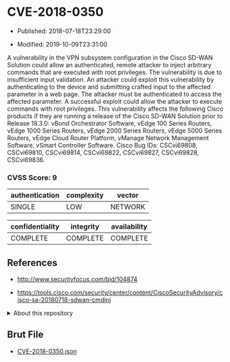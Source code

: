 # CVE-2018-0350

- Published: 2018-07-18T23:29:00

- Modified: 2019-10-09T23:31:00

A vulnerability in the VPN subsystem configuration in the Cisco SD-WAN Solution could allow an authenticated, remote attacker to inject arbitrary commands that are executed with root privileges. The vulnerability is due to insufficient input validation. An attacker could exploit this vulnerability by authenticating to the device and submitting crafted input to the affected parameter in a web page. The attacker must be authenticated to access the affected parameter. A successful exploit could allow the attacker to execute commands with root privileges. This vulnerability affects the following Cisco products if they are running a release of the Cisco SD-WAN Solution prior to Release 18.3.0: vBond Orchestrator Software, vEdge 100 Series Routers, vEdge 1000 Series Routers, vEdge 2000 Series Routers, vEdge 5000 Series Routers, vEdge Cloud Router Platform, vManage Network Management Software, vSmart Controller Software. Cisco Bug IDs: CSCvi69808, CSCvi69810, CSCvi69814, CSCvi69822, CSCvi69827, CSCvi69828, CSCvi69836.

### CVSS Score: **9**

| authentication | complexity | vector |
| --- | --- | --- |
| SINGLE | LOW | NETWORK |

| confidentiality | integrity | availability |
| --- | --- | --- |
| COMPLETE | COMPLETE | COMPLETE |

## References

* http://www.securityfocus.com/bid/104874

* https://tools.cisco.com/security/center/content/CiscoSecurityAdvisory/cisco-sa-20180718-sdwan-cmdinj

<details>
<summary>About this repository</summary> 

  This repository is part of the project [Live Hack CVE](https://github.com/Live-Hack-CVE). Main website can be found [www.live-hack.org](https://www.live-hack.org) 
  
  Made by [Sn0wAlice](https://github.com/Sn0wAlice) for the people that care about security and need to have a feed of the latest CVEs. Hope you enjoy it, don't forget to star the repo and follow me on [Twitter](https://twitter.com/Sn0wAlice) and [Github](https://github.com/Sn0wAlice). And that is my [personnal website](https://www.alice-snow.me/)

  - [Home Page](https://github.com/Live-Hack-CVE)
  - [Framework](https://github.com/Live-Hack-CVE/cve-framework)
  - [CVE database](https://github.com/Live-Hack-CVE/full_database)
  - [Changelog](https://github.com/Live-Hack-CVE/Changelog)
</details>

## Brut File

* [CVE-2018-0350.json](https://raw.githubusercontent.com/Live-Hack-CVE/full_database/main/cves/2018/CVE-2018-0350.json)


